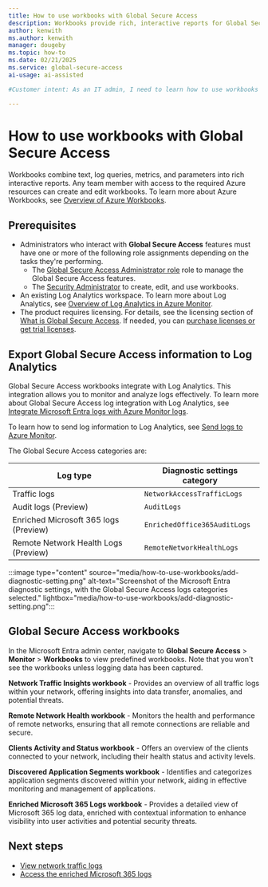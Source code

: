 ```yaml
---
title: How to use workbooks with Global Secure Access
description: Workbooks provide rich, interactive reports for Global Secure Access. Learn how to integrate workbooks with log analytics for Global Secure Access.
author: kenwith
ms.author: kenwith
manager: dougeby
ms.topic: how-to
ms.date: 02/21/2025
ms.service: global-secure-access
ai-usage: ai-assisted

#Customer intent: As an IT admin, I need to learn how to use workbooks with Global Secure Access so I can better manage the solution.

---
```


# How to use workbooks with Global Secure Access

Workbooks combine text, log queries, metrics, and parameters into rich interactive reports. Any team member with access to the required Azure resources can create and edit workbooks. To learn more about Azure Workbooks, see [Overview of Azure Workbooks](/azure/azure-monitor/visualize/workbooks-overview).

## Prerequisites
- Administrators who interact with **Global Secure Access** features must have one or more of the following role assignments depending on the tasks they're performing.
   - The [Global Secure Access Administrator role](/azure/active-directory/roles/permissions-reference) role to manage the Global Secure Access features.
   - The [Security Administrator](/azure/active-directory/roles/permissions-reference#security-administrator) to create, edit, and use workbooks.
- An existing Log Analytics workspace. To learn more about Log Analytics, see [Overview of Log Analytics in Azure Monitor](/azure/azure-monitor/logs/log-analytics-overview).
- The product requires licensing. For details, see the licensing section of [What is Global Secure Access](overview-what-is-global-secure-access.md). If needed, you can [purchase licenses or get trial licenses](https://aka.ms/azureadlicense).


## Export Global Secure Access information to Log Analytics

Global Secure Access workbooks integrate with Log Analytics. This integration allows you to monitor and analyze logs effectively. To learn more about Global Secure Access log integration with Log Analytics, see [Integrate Microsoft Entra logs with Azure Monitor logs](../identity/monitoring-health/howto-integrate-activity-logs-with-azure-monitor-logs.yml).

To learn how to send log information to Log Analytics, see [Send logs to Azure Monitor](../identity/monitoring-health/howto-integrate-activity-logs-with-azure-monitor-logs.yml#send-logs-to-azure-monitor).

The Global Secure Access categories are: 

|Log type   |Diagnostic settings category   |
|----------|-----------|
|Traffic logs     |`NetworkAccessTrafficLogs`       |
|Audit logs (Preview) | `AuditLogs` |
|Enriched Microsoft 365 logs (Preview) |`EnrichedOffice365AuditLogs`   |
|Remote Network Health Logs (Preview) |`RemoteNetworkHealthLogs` |

:::image type="content" source="media/how-to-use-workbooks/add-diagnostic-setting.png" alt-text="Screenshot of the Microsoft Entra diagnostic settings, with the Global Secure Access logs categories selected." lightbox="media/how-to-use-workbooks/add-diagnostic-setting.png":::

## Global Secure Access workbooks

In the Microsoft Entra admin center, navigate to **Global Secure Access** > **Monitor** > **Workbooks** to view predefined workbooks. Note that you won't see the workbooks unless logging data has been captured.

**Network Traffic Insights workbook** - 
Provides an overview of all traffic logs within your network, offering insights into data transfer, anomalies, and potential threats. 

**Remote Network Health workbook** - 
Monitors the health and performance of remote networks, ensuring that all remote connections are reliable and secure. 

**Clients Activity and Status workbook** - 
Offers an overview of the clients connected to your network, including their health status and activity levels. 

**Discovered Application Segments workbook** - 
Identifies and categorizes application segments discovered within your network, aiding in effective monitoring and management of applications. 

**Enriched Microsoft 365 Logs workbook** - 
Provides a detailed view of Microsoft 365 log data, enriched with contextual information to enhance visibility into user activities and potential security threats. 

## Next steps

- [View network traffic logs](how-to-view-traffic-logs.md)
- [Access the enriched Microsoft 365 logs](how-to-view-enriched-logs.md)

